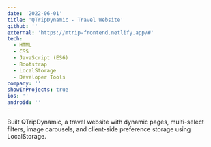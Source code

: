```yaml
---
date: '2022-06-01'
title: 'QTripDynamic - Travel Website'
github: ''
external: 'https://mtrip-frontend.netlify.app/#'
tech:
  - HTML
  - CSS
  - JavaScript (ES6)
  - Bootstrap
  - LocalStorage
  - Developer Tools
company: ''
showInProjects: true
ios: ''
android: ''
---
```


Built QTripDynamic, a travel website with dynamic pages, multi-select filters, image carousels, and client-side preference storage using LocalStorage.
